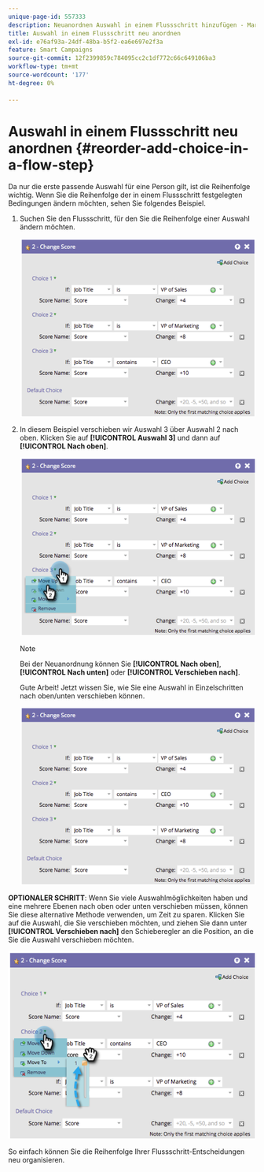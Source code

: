 ```yaml
---
unique-page-id: 557333
description: Neuanordnen Auswahl in einem Flussschritt hinzufügen - Marketo-Dokumente - Produktdokumentation
title: Auswahl in einem Flussschritt neu anordnen
exl-id: e76af93a-24df-48ba-b5f2-ea6e697e2f3a
feature: Smart Campaigns
source-git-commit: 12f2399859c784095cc2c1df772c66c649106ba3
workflow-type: tm+mt
source-wordcount: '177'
ht-degree: 0%

---
```


# Auswahl in einem Flussschritt neu anordnen {#reorder-add-choice-in-a-flow-step}

Da nur die erste passende Auswahl für eine Person gilt, ist die Reihenfolge wichtig. Wenn Sie die Reihenfolge der in einem Flussschritt festgelegten Bedingungen ändern möchten, sehen Sie folgendes Beispiel.

1. Suchen Sie den Flussschritt, für den Sie die Reihenfolge einer Auswahl ändern möchten.

   ![](assets/reorder-add-choice-in-a-flow-step-1.png)

1. In diesem Beispiel verschieben wir Auswahl 3 über Auswahl 2 nach oben. Klicken Sie auf **[!UICONTROL Auswahl 3]** und dann auf **[!UICONTROL Nach oben]**.

   ![](assets/reorder-add-choice-in-a-flow-step-2.png)

   >[!NOTE]
   >
   >Bei der Neuanordnung können Sie **[!UICONTROL Nach oben]**, **[!UICONTROL Nach unten]** oder **[!UICONTROL Verschieben nach]**.

   Gute Arbeit! Jetzt wissen Sie, wie Sie eine Auswahl in Einzelschritten nach oben/unten verschieben können.

   ![](assets/reorder-add-choice-in-a-flow-step-3.png)

**OPTIONALER SCHRITT**: Wenn Sie viele Auswahlmöglichkeiten haben und eine mehrere Ebenen nach oben oder unten verschieben müssen, können Sie diese alternative Methode verwenden, um Zeit zu sparen. Klicken Sie auf die Auswahl, die Sie verschieben möchten, und ziehen Sie dann unter **[!UICONTROL Verschieben nach]** den Schieberegler an die Position, an die Sie die Auswahl verschieben möchten.

![](assets/reorder-add-choice-in-a-flow-step-4.png)

So einfach können Sie die Reihenfolge Ihrer Flussschritt-Entscheidungen neu organisieren.
